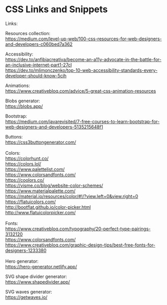 # CSS Links and Snippets


Links:

Resources collection: \
https://medium.com/level-up-web/100-css-resources-for-web-designers-and-developers-c060bed7a362

Accessibility: \
https://dev.to/anfibiacreativa/become-an-a11y-advocate-in-the-battle-for-an-inclusive-internet-part1-27cl  \
https://dev.to/mlimonczenko/top-10-web-accessibility-standards-every-developer-should-know-5cih

Animations: \
https://www.creativebloq.com/advice/5-great-css-animation-resources

Blobs generator: \
https://blobs.app/

Bootstrap: \
https://medium.com/javarevisited/7-free-courses-to-learn-bootstrap-for-web-designers-and-developers-5135215648f1
  
Buttons:  \
https://css3buttongenerator.com/ \
\
Colors: \
https://colorhunt.co/ \
https://colors.lol/ \
https://www.palettelist.com/ \
https://www.colorsandfonts.com/ \
https://coolors.co/  \
https://visme.co/blog/website-color-schemes/ \
https://www.materialpalette.com/ \
https://material.io/resources/color/#!/?view.left=0&view.right=0 \
https://flatuicolors.com/ \
http://bootflat.github.io/color-picker.html \
http://www.flatuicolorpicker.com/ \
\
Fonts: \
https://www.creativebloq.com/typography/20-perfect-type-pairings-3132120 \
https://www.colorsandfonts.com/ \
https://www.creativebloq.com/graphic-design-tips/best-free-fonts-for-designers-1233380 \
 \
Hero generator: \
https://hero-generator.netlify.app/

SVG shape divider generator: \
https://www.shapedivider.app/

SVG waves generator: \
https://getwaves.io/
